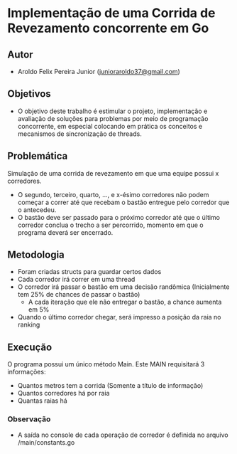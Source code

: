 # Implementação de uma Corrida de Revezamento concorrente em Go

## Autor

* Aroldo Felix Pereira Junior (junioraroldo37@gmail.com)

## Objetivos

* O objetivo deste trabalho é estimular o projeto, implementação e avaliação de soluções para problemas
por meio de programação concorrente, em especial colocando em prática os conceitos e mecanismos
de sincronização de threads.

## Problemática
Simulação de uma corrida de revezamento em que uma equipe possui x corredores. 
* O segundo, terceiro, quarto, ..., e x-ésimo corredores não podem começar a correr até que recebam o bastão entregue pelo corredor que o antecedeu.
* O bastão deve ser passado para o próximo corredor até que o último corredor conclua o trecho a ser percorrido, momento em que o programa deverá ser encerrado.

## Metodologia

* Foram criadas structs para guardar certos dados
* Cada corredor irá correr em uma thread
* O corredor irá passar o bastão em uma decisão randômica (Inicialmente tem 25% de chances de passar o bastão)
  * A cada iteração que ele não entregar o bastão, a chance aumenta em 5%
* Quando o último corredor chegar, será impresso a posição da raia no ranking

## Execução

O programa possui um único método Main.
Este MAIN requisitará 3 informações:
  * Quantos metros tem a corrida (Somente a título de informação)
  * Quantos corredores há por raia
  * Quantas raias há

### Observação
* A saída no console de cada operação de corredor é definida no arquivo /main/constants.go
